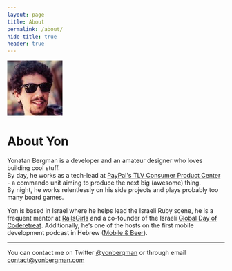 ```yaml
---
layout: page
title: About
permalink: /about/
hide-title: true
header: true
---
```


<img src='/images/avatar.jpg' class='big-avatar'></img>
<h1 class='about-me'>About Yon</h1>

Yonatan Bergman is a developer and an amateur designer who loves building cool stuff.  
By day, he works as a tech-lead at <a href='http://notninjas.com/'>PayPal's TLV Consumer Product Center</a> - a commando unit aiming to produce the next big (awesome) thing.  
By night, he works relentlessly on his side projects and plays probably too many board games.  

Yon is based in Israel where he helps lead the Israeli Ruby scene,
he is a frequent mentor at <a href='http://railsgirls.co.il/'>RailsGirls</a>
and a co-founder of the Israeli <a href='http://coderetreat.co.il/'>Global Day of Coderetreat</a>.
Additionally, he’s one of the hosts on the first mobile development podcast in Hebrew (<a href='http://mobileandbeer.com/'>Mobile & Beer</a>).

---

You can contact me on Twitter [@yonbergman](https://twitter.com/yonbergman) or through email [contact@yonbergman.com](mailto:contact@yonbergman.com)
